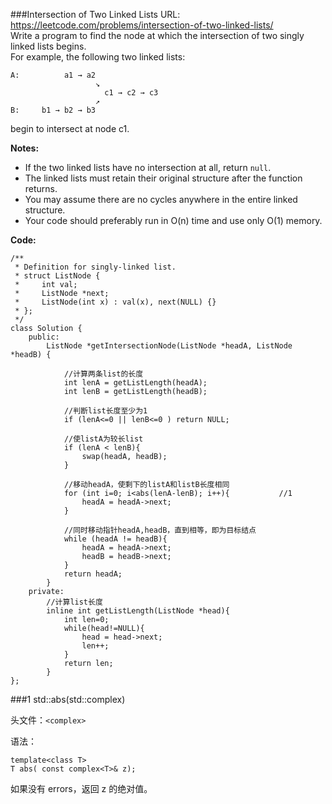 ###Intersection of Two Linked Lists
URL: https://leetcode.com/problems/intersection-of-two-linked-lists/</br>
Write a program to find the node at which the intersection of two singly linked lists begins.</br>
For example, the following two linked lists:</br>

	A:          a1 → a2
	                   ↘
	                     c1 → c2 → c3
	                   ↗            
	B:     b1 → b2 → b3

begin to intersect at node c1.

__Notes:__

- If the two linked lists have no intersection at all, return `null`.
- The linked lists must retain their original structure after the function returns.
- You may assume there are no cycles anywhere in the entire linked structure.
- Your code should preferably run in O(n) time and use only O(1) memory.

__Code:__

	/**
	 * Definition for singly-linked list.
	 * struct ListNode {
	 *     int val;
	 *     ListNode *next;
	 *     ListNode(int x) : val(x), next(NULL) {}
	 * };
	 */
	class Solution {
	    public:
	        ListNode *getIntersectionNode(ListNode *headA, ListNode *headB) {

	            //计算两条list的长度
	            int lenA = getListLength(headA);
	            int lenB = getListLength(headB);

	            //判断list长度至少为1
	            if (lenA<=0 || lenB<=0 ) return NULL;

	            //使listA为较长list
	            if (lenA < lenB){
	                swap(headA, headB);
	            }

	            //移动headA，使剩下的listA和listB长度相同
	            for (int i=0; i<abs(lenA-lenB); i++){			//1
	                headA = headA->next;
	            }

	            //同时移动指针headA,headB，直到相等，即为目标结点
	            while (headA != headB){
	                headA = headA->next;
	                headB = headB->next;
	            }
	            return headA;
	        }
	    private:
	    	//计算list长度
	        inline int getListLength(ListNode *head){
	            int len=0;
	            while(head!=NULL){
	                head = head->next;
	                len++;
	            }
	            return len;
	        }
	};

###1 std::abs(std::complex)

头文件：`<complex>`

语法：

	template<class T>
	T abs( const complex<T>& z);

如果没有 errors，返回 z 的绝对值。

